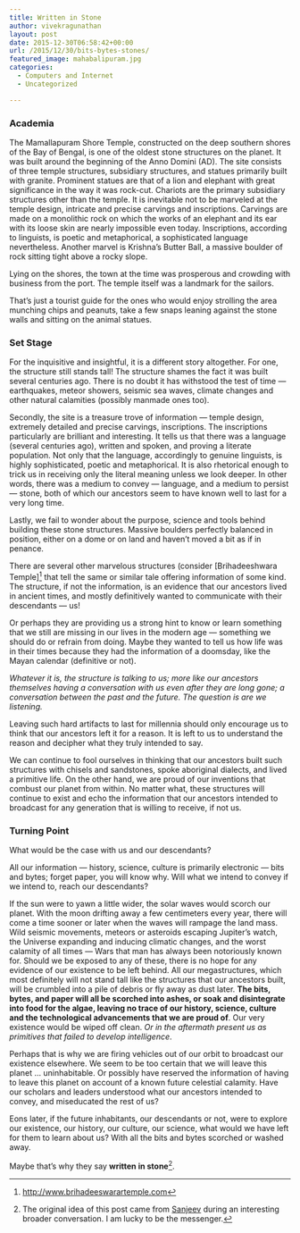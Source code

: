 ```yaml
---
title: Written in Stone
author: vivekragunathan
layout: post
date: 2015-12-30T06:58:42+00:00
url: /2015/12/30/bits-bytes-stones/
featured_image: mahabalipuram.jpg
categories:
  - Computers and Internet
  - Uncategorized

---
```

### Academia

The Mamallapuram Shore Temple, constructed on the deep southern shores of the Bay of Bengal, is one of the oldest stone structures on the planet. It was built around the beginning of the Anno Domini (AD). The site consists of three temple structures, subsidiary structures, and statues primarily built with granite. Prominent statues are that of a lion and elephant with great significance in the way it was rock-cut. Chariots are the primary subsidiary structures other than the temple. It is inevitable not to be marveled at the temple design, intricate and precise carvings and inscriptions. Carvings are made on a monolithic rock on which the works of an elephant and its ear with its loose skin are nearly impossible even today. Inscriptions, according to linguists, is poetic and metaphorical, a sophisticated language nevertheless. Another marvel is Krishna’s Butter Ball, a massive boulder of rock sitting tight above a rocky slope.

<!--more-->

Lying on the shores, the town at the time was prosperous and crowding with business from the port. The temple itself was a landmark for the sailors.

That’s just a tourist guide for the ones who would enjoy strolling the area munching chips and peanuts, take a few snaps leaning against the stone walls and sitting on the animal statues.

### Set Stage

For the inquisitive and insightful, it is a different story altogether. For one, the structure still stands tall! The structure shames the fact it was built several centuries ago. There is no doubt it has withstood the test of time — earthquakes, meteor showers, seismic sea waves, climate changes and other natural calamities (possibly manmade ones too).

Secondly, the site is a treasure trove of information — temple design, extremely detailed and precise carvings, inscriptions. The inscriptions particularly are brilliant and interesting. It tells us that there was a language (several centuries ago), written and spoken, and proving a literate population. Not only that the language, accordingly to genuine linguists, is highly sophisticated, poetic and metaphorical. It is also rhetorical enough to trick us in receiving only the literal meaning unless we look deeper. In other words, there was a medium to convey — language, and a medium to persist — stone, both of which our ancestors seem to have known well to last for a very long time.

Lastly, we fail to wonder about the purpose, science and tools behind building these stone structures. Massive boulders perfectly balanced in position, either on a dome or on land and haven’t moved a bit as if in penance.

There are several other marvelous structures (consider [Brihadeeshwara Temple][^1] that tell the same or similar tale offering information of some kind. The structure, if not the information, is an evidence that our ancestors lived in ancient times, and mostly definitively wanted to communicate with their descendants — us!

Or perhaps they are providing us a strong hint to know or learn something that we still are missing in our lives in the modern age — something we should do or refrain from doing. Maybe they wanted to tell us how life was in their times because they had the information of a doomsday, like the Mayan calendar (definitive or not).

_Whatever it is, the structure is talking to us; more like our ancestors themselves having a conversation with us even after they are long gone; a conversation between the past and the future. The question is are we listening._

Leaving such hard artifacts to last for millennia should only encourage us to think that our ancestors left it for a reason. It is left to us to understand the reason and decipher what they truly intended to say.

We can continue to fool ourselves in thinking that our ancestors built such structures with chisels and sandstones, spoke aboriginal dialects, and lived a primitive life. On the other hand, we are proud of our inventions that combust our planet from within. No matter what, these structures will continue to exist and echo the information that our ancestors intended to broadcast for any generation that is willing to receive, if not us.

### Turning Point

What would be the case with us and our descendants?

All our information — history, science, culture is primarily electronic — bits and bytes; forget paper, you will know why. Will what we intend to convey if we intend to, reach our descendants?

If the sun were to yawn a little wider, the solar waves would scorch our planet. With the moon drifting away a few centimeters every year, there will come a time sooner or later when the waves will rampage the land mass. Wild seismic movements, meteors or asteroids escaping Jupiter’s watch, the Universe expanding and inducing climatic changes, and the worst calamity of all times — Wars that man has always been notoriously known for. Should we be exposed to any of these, there is no hope for any evidence of our existence to be left behind. All our megastructures, which most definitely will not stand tall like the structures that our ancestors built, will be crumbled into a pile of debris or fly away as dust later. **The bits, bytes, and paper will all be scorched into ashes, or soak and disintegrate into food for the algae, leaving no trace of our history, science, culture and the technological advancements that we are proud of**. Our very existence would be wiped off clean. _Or in the aftermath present us as primitives that failed to develop intelligence_.

Perhaps that is why we are firing vehicles out of our orbit to broadcast our existence elsewhere. We seem to be too certain that we will leave this planet ... uninhabitable. Or possibly have reserved the information of having to leave this planet on account of a known future celestial calamity. Have our scholars and leaders understood what our ancestors intended to convey, and miseducated the rest of us?

Eons later, if the future inhabitants, our descendants or not, were to explore our existence, our history, our culture, our science, what would we have left for them to learn about us? With all the bits and bytes scorched or washed away.

Maybe that’s why they say **written in stone**[^2].

[^1]: http://www.brihadeeswarartemple.com
[^2]: The original idea of this post came from [Sanjeev](https://in.linkedin.com/in/sanjeev-venkataramanan-3496b018) during an interesting broader conversation. I am lucky to be the messenger.
